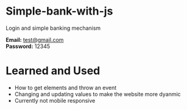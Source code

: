 # Simple-bank-with-js
Login and simple banking mechanism <br />

**Email:**  test@gmail.com <br />
**Password:**  12345 <br />

# Learned and Used

- How to get elements and throw an event
- Changing and updating values to make the website more dyanmic
- Currently not mobile responsive
